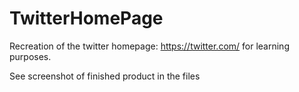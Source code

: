 # TwitterHomePage
Recreation of the twitter homepage: https://twitter.com/ for learning purposes.

See screenshot of finished product in the files
